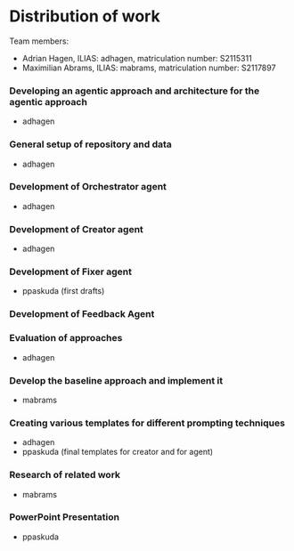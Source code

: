 # Distribution of work
Team members:
- Adrian Hagen, ILIAS: adhagen, matriculation number: S2115311
- Maximilian Abrams, ILIAS: mabrams, matriculation number: S2117897

### Developing an agentic approach and architecture for the agentic approach
- adhagen

### General setup of repository and data
- adhagen

### Development of Orchestrator agent
- adhagen

### Development of Creator agent
- adhagen

### Development of Fixer agent
- ppaskuda (first drafts)

### Development of Feedback Agent

### Evaluation of approaches
- adhagen

### Develop the baseline approach and implement it
- mabrams

### Creating various templates for different prompting techniques
- adhagen
- ppaskuda (final templates for creator and for agent)

### Research of related work
- mabrams

### PowerPoint Presentation
- ppaskuda 
